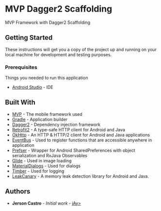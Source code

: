 # MVP Dagger2 Scaffolding

MVP Framework with Dagger2 Scaffolding

## Getting Started

These instructions will get you a copy of the project up and running on your local machine for development and testing purposes.

### Prerequisites

Things you needed to run this application

* [Android Studio](https://developer.android.com/studio/index.html) - IDE

## Built With

* [MVP](https://antonioleiva.com/mvp-android/) - The mobile framework used
* [Gradle](https://en.wikipedia.org/wiki/Gradle) - Application builder
* [Dagger2](https://google.github.io/dagger/) - Dependency injection framework
* [Retrofit2](https://square.github.io/retrofit/) - A type-safe HTTP client for Android and Java
* [OkHttp](https://square.github.io/okhttp/) - An HTTP & HTTP/2 client for Android and Java applications
* [EventBus](http://greenrobot.org/eventbus/) - Used to register functions that are accessible anywhere in application
* [Prefser](https://github.com/pwittchen/prefser) - Wrapper for Android SharedPreferences with object serialization and RxJava Observables
* [Glide](https://bumptech.github.io/glide/) - Used in image loading
* [MaterialDialogs](https://github.com/afollestad/material-dialogs) - Used for dialogs
* [Timber](https://github.com/JakeWharton/timber) - Used for logging
* [LeakCanary](https://github.com/square/leakcanary) - A memory leak detection library for Android and Java.

## Authors

* **Jerson Castro** - *Initial work* - [jAy>](https://www.linkedin.com/in/castrojerson/)
